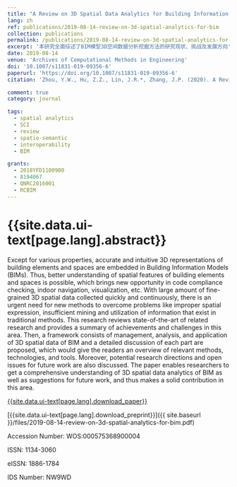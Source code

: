 ```yaml
---
title: "A Review on 3D Spatial Data Analytics for Building Information Models"
lang: zh
ref: publications/2019-08-14-review-on-3d-spatial-analytics-for-bim
collection: publications
permalink: /publications/2019-08-14-review-on-3d-spatial-analytics-for-bim
excerpt: '本研究全面综述了BIM模型3D空间数据分析挖掘方法的研究现状、挑战及发展方向'
date: 2019-08-14
venue: 'Archives of Computational Methods in Engineering'
doi: '10.1007/s11831-019-09356-6'
paperurl: 'https://doi.org/10.1007/s11831-019-09356-6'
citation: 'Zhou, Y.W., Hu, Z.Z., Lin, J.R.*, Zhang, J.P. (2020). A Review on 3D Spatial Data Analytics for Building Information Models. <i>Archives of Computational Methods in Engineering</i>, 27(5), 1449-1463. doi: 10.1016/10.1007/s11831-019-09356-6'

comment: true
category: journal

tags: 
  - spatial analytics
  - SCI
  - review
  - spatio-semantic
  - interoperability
  - BIM

grants:
  - 2018YFD1100900
  - 8194067
  - QNRC2016001
  - RCBIM
---
```



{{site.data.ui-text[page.lang].abstract}}
====

Except for various properties, accurate and intuitive 3D representations of building elements and spaces are embedded in Building Information Models (BIMs). Thus, better understanding of spatial features of building elements and spaces is possible, which brings new opportunity in code compliance checking, indoor navigation, visualization, etc. With large amount of fine-grained 3D spatial data collected quickly and continuously, there is an urgent need for new methods to overcome problems like improper spatial expression, insufficient mining and utilization of information that exist in traditional methods. This research reviews state-of-the-art of related research and provides a summary of achievements and challenges in this area. Then, a framework consists of management, analysis, and application of 3D spatial data of BIM and a detailed discussion of each part are proposed, which would give the readers an overview of relevant methods, technologies, and tools. Moreover, potential research directions and open issues for future work are also discussed. The paper enables researchers to get a comprehensive understanding of 3D spatial data analytics of BIM as well as suggestions for future work, and thus makes a solid contribution in this area.

[{{site.data.ui-text[page.lang].download_paper}}](https://rdcu.be/bOOve)

[{{site.data.ui-text[page.lang].download_preprint}}]({{ site.baseurl }}/files/2019-08-14-review-on-3d-spatial-analytics-for-bim.pdf)


Accession Number: WOS:000575368900004

ISSN: 1134-3060

eISSN: 1886-1784

IDS Number: NW9WD
